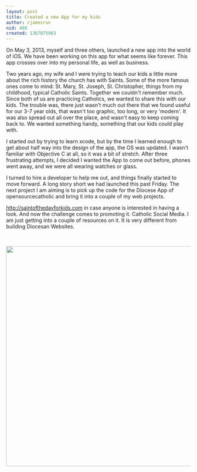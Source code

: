 ```yaml
---
layout: post
title: Created a new App for my kids
author: cjamesrun
nid: 468
created: 1367875983
---
```

On May 3, 2013, myself and three others, launched a new app into the world of iOS. We have been working on this app for what seems like forever. This app crosses over into my personal life, as well as business.

Two years ago, my wife and I were trying to teach our kids a little more about the rich history the church has with Saints. Some of the more famous ones come to mind: St. Mary, St. Joseph, St. Christopher, things from my childhood, typical Catholic Saints. Together we couldn't remember much. Since both of us are practicing Catholics, we wanted to share this with our kids. The trouble was, there just wasn't much out there that we found useful for our 3-7 year olds, that wasn't too graphic, too long, or very 'modern'. It was also spread out all over the place, and wasn't easy to keep coming back to. We wanted something handy, something that our kids could play with.

I started out by trying to learn xcode, but by the time I learned enough to get about half way into the design of the app, the OS was updated. I wasn't familiar with Objective C at all, so it was a bit of stretch. After three frustrating attempts, I decided I wanted the App to come out before, phones went away, and we were all wearing watches or glass.&nbsp;

I turned to hire a developer to help me out, and things finally started to move forward. A long story short we had launched this past Friday. The next project I am aiming is to pick up the code for the Diocese App of opensourcecatholic and bring it into a couple of my web projects.

http://saintofthedayforkids.com in case anyone is interested in having a look. And now the challenge comes to promoting it. Catholic Social Media. I am just getting into a couple of resources on it. It is very different from building Diocesan Websites.&nbsp;

&nbsp;

<img src="/sites/opensourcecatholic.com/files/user-uploads/%5Buser-raw%5D/large-fav-3.jpg" alt="" width="600" height="600" />

&nbsp;
